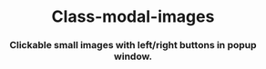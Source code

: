 <h1 align='center'>Class-modal-images</h1>
<h3 align='center'>Clickable small images with left/right buttons in popup window.</h3>